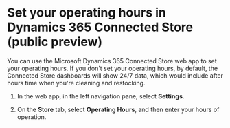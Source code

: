 

# Set your operating hours in Dynamics 365 Connected Store (public preview)

You can use the Microsoft Dynamics 365 Connected Store web app to set your operating hours. If you don't set your operating hours, by default, the Connected Store dashboards 
will show 24/7 data, which would include after hours time when you're cleaning and restocking.

1. In the web app, in the left navigation pane, select **Settings**.

2. On the **Store** tab, select **Operating Hours**, and then enter your hours of operation.

